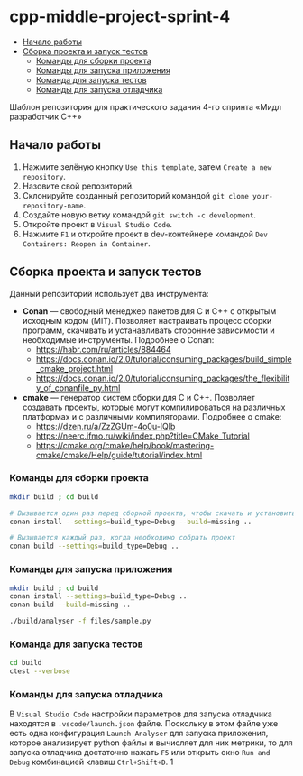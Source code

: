 # cpp-middle-project-sprint-4 <!-- omit in toc -->

- [Начало работы](#начало-работы)
- [Сборка проекта и запуск тестов](#сборка-проекта-и-запуск-тестов)
  - [Команды для сборки проекта](#команды-для-сборки-проекта)
  - [Команды для запуска приложения](#команды-для-запуска-приложения)
  - [Команда для запуска тестов](#команда-для-запуска-тестов)
  - [Команды для запуска отладчика](#команды-для-запуска-отладчика)


Шаблон репозитория для практического задания 4-го спринта «Мидл разработчик С++»

## Начало работы

1. Нажмите зелёную кнопку `Use this template`, затем `Create a new repository`.
2. Назовите свой репозиторий.
3. Склонируйте созданный репозиторий командой `git clone your-repository-name`.
4. Создайте новую ветку командой `git switch -c development`.
5. Откройте проект в `Visual Studio Code`.
6. Нажмите `F1` и откройте проект в dev-контейнере командой `Dev Containers: Reopen in Container`.

## Сборка проекта и запуск тестов

Данный репозиторий использует два инструмента:

- **Conan** — свободный менеджер пакетов для C и C++ с открытым исходным кодом (MIT). Позволяет настраивать процесс сборки программ, скачивать и устанавливать сторонние зависимости и необходимые инструменты. Подробнее о Conan:
  - https://habr.com/ru/articles/884464
  - https://docs.conan.io/2.0/tutorial/consuming_packages/build_simple_cmake_project.html
  - https://docs.conan.io/2.0/tutorial/consuming_packages/the_flexibility_of_conanfile_py.html
- **cmake** — генератор систем сборки для C и C++. Позволяет создавать проекты, которые могут компилироваться на различных платформах и с различными компиляторами. Подробнее о cmake:
  - https://dzen.ru/a/ZzZGUm-4o0u-IQlb
  - https://neerc.ifmo.ru/wiki/index.php?title=CMake_Tutorial
  - https://cmake.org/cmake/help/book/mastering-cmake/cmake/Help/guide/tutorial/index.html

### Команды для сборки проекта

```bash
mkdir build ; cd build

# Вызывается один раз перед сборкой проекта, чтобы скачать и установить все необходимые зависимости
conan install --settings=build_type=Debug --build=missing ..

# Вызывается каждый раз, когда необходимо собрать проект
conan build --settings=build_type=Debug ..
```

### Команды для запуска приложения


```bash
mkdir build ; cd build
conan install --settings=build_type=Debug ..
conan build --build=missing ..

./build/analyser -f files/sample.py
```

### Команда для запуска тестов

```bash
cd build
ctest --verbose
```

### Команды для запуска отладчика

В `Visual Studio Code` настройки параметров для запуска отладчика находятся в `.vscode/launch.json` файле. Поскольку в этом файле уже есть одна конфигурация `Launch Analyser` для запуска приложения, которое анализирует python файлы и вычисляет для них метрики, то для запуска отладчика достаточно нажать `F5` или открыть окно `Run and Debug` комбинацией клавиш `Ctrl+Shift+D`.
1
